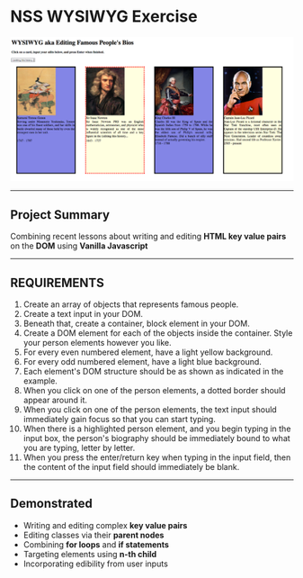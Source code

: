 # NSS WYSIWYG Exercise

![Splashpage](https://raw.githubusercontent.com/mitchellblom/wysiwyg/wizzy/wizzy.png)

<hr>

## Project Summary
Combining recent lessons about writing and editing **HTML key value pairs** on the **DOM** using **Vanilla Javascript**

<hr>

## REQUIREMENTS

1. Create an array of objects that represents famous people.
2. Create a text input in your DOM.
3. Beneath that, create a container, block element in your DOM.
4. Create a DOM element for each of the objects inside the container. Style your person elements however you like.
5. For every even numbered element, have a light yellow background.
6. For every odd numbered element, have a light blue background.
7. Each element's DOM structure should be as shown as indicated in the example.
8. When you click on one of the person elements, a dotted border should appear around it.
9. When you click on one of the person elements, the text input should immediately gain focus so that you can start typing.
10. When there is a highlighted person element, and you begin typing in the input box, the person's biography should be immediately bound to what you are typing, letter by letter.
11. When you press the enter/return key when typing in the input field, then the content of the input field should immediately be blank.

<hr>

## Demonstrated
 - Writing and editing complex **key value pairs**
 - Editing classes via their **parent nodes**
 - Combining **for loops** and **if statements**
 - Targeting elements using **n-th child**
 - Incorporating edibility from user inputs